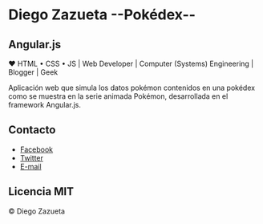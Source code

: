 

# Diego Zazueta --Pokédex--

## Angular.js

❤ HTML • CSS • JS |  Web Developer | Computer (Systems) Engineering |  Blogger | Geek

Aplicación web que simula los datos pokémon contenidos en una pokédex como se muestra en la serie animada Pokémon, desarrollada en el framework Angular.js.

## Contacto
* [Facebook](https://www.facebook.com/diegoztag)
* [Twitter](https://twitter.com/diegoztag)
* [E-mail](diegoztag@gmail.com)

## Licencia MIT
© Diego Zazueta

